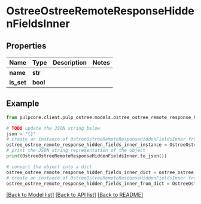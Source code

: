 # OstreeOstreeRemoteResponseHiddenFieldsInner


## Properties

Name | Type | Description | Notes
------------ | ------------- | ------------- | -------------
**name** | **str** |  | 
**is_set** | **bool** |  | 

## Example

```python
from pulpcore.client.pulp_ostree.models.ostree_ostree_remote_response_hidden_fields_inner import OstreeOstreeRemoteResponseHiddenFieldsInner

# TODO update the JSON string below
json = "{}"
# create an instance of OstreeOstreeRemoteResponseHiddenFieldsInner from a JSON string
ostree_ostree_remote_response_hidden_fields_inner_instance = OstreeOstreeRemoteResponseHiddenFieldsInner.from_json(json)
# print the JSON string representation of the object
print(OstreeOstreeRemoteResponseHiddenFieldsInner.to_json())

# convert the object into a dict
ostree_ostree_remote_response_hidden_fields_inner_dict = ostree_ostree_remote_response_hidden_fields_inner_instance.to_dict()
# create an instance of OstreeOstreeRemoteResponseHiddenFieldsInner from a dict
ostree_ostree_remote_response_hidden_fields_inner_from_dict = OstreeOstreeRemoteResponseHiddenFieldsInner.from_dict(ostree_ostree_remote_response_hidden_fields_inner_dict)
```
[[Back to Model list]](../README.md#documentation-for-models) [[Back to API list]](../README.md#documentation-for-api-endpoints) [[Back to README]](../README.md)


